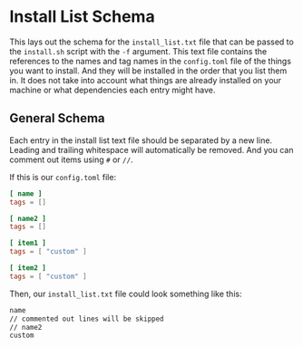 # Install List Schema

This lays out the schema for the `install_list.txt` file that can be passed to the `install.sh` script with the `-f` argument. This text file contains the references to the names and tag names in the `config.toml` file of the things you want to install. And they will be installed in the order that you list them in. It does not take into account what things are already installed on your machine or what dependencies each entry might have.

## General Schema

Each entry in the install list text file should be separated by a new line. Leading and trailing whitespace will automatically be removed. And you can comment out items using `#` or `//`.

If this is our `config.toml` file:

```toml
[ name ]
tags = []

[ name2 ]
tags = []

[ item1 ]
tags = [ "custom" ]

[ item2 ]
tags = [ "custom" ]
```

Then, our `install_list.txt` file could look something like this:

```txt
name
// commented out lines will be skipped
// name2
custom
```
